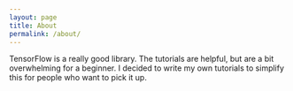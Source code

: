 ```yaml
---
layout: page
title: About
permalink: /about/
---
```


TensorFlow is a really good library. The tutorials are helpful, but are a bit overwhelming for a beginner. I decided to write my own tutorials to simplify this for people who want to pick it up.

